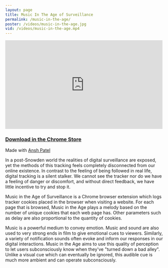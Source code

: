 ```yaml
---
layout: page
title: Music In The Age of Surveillance
permalink: /music-in-the-age/
poster: /videos/music-in-the-age.jpg
vid: /videos/music-in-the-age.mp4
---
```


<iframe src="https://player.vimeo.com/video/152619439" width="500" height="281" frameborder="0" webkitallowfullscreen mozallowfullscreen allowfullscreen></iframe>

### [Download in the Chrome Store](https://chrome.google.com/webstore/detail/music-in-the-age-of-digit/hpfgihdccahgipkmdchegegnmdpanhan)

Made with [Ansh Patel](http://lightnarcissus.com/)

In a post-Snowden world the realities of digital surveillance are exposed, yet the methods of this tracking feels completely disconnected from our online existence. In contrast to the feeling of being followed in real life, digital tracking is a silent stalker. We cannot see the tracker nor do we have a feeling of danger or discomfort, and without direct feedback, we have little incentive to try and stop it.

Music in the Age of Surveillance is a Chrome browser extension which logs tracker cookies placed in the browser when visiting a website. For each page that is browsed, Music in the Age plays a melody based on the number of unique cookies that each web page has. Other parameters such as delay are also proportional to the quantity of cookies. 

Music is a powerful medium to convey emotion. Music and sound are also used to very strong ends in film to give emotional cues to viewers. Similarly, a variety of notification sounds often evoke and inform our responses in our digital interactions. Music in the Age aims to use this quality of perception to let users subconsciously know when they've "turned down a bad alley". Unlike a visual cue which can eventually be ignored, this audible cue is much more ambient and can operate subconsciously.